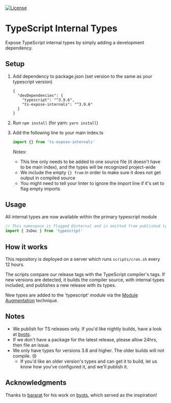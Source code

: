 [![License](https://img.shields.io/npm/l/ts-expose-internals)](https://opensource.org/licenses/MIT)

# TypeScript Internal Types

Expose TypeScript internal types by simply adding a development dependency.

## Setup

1. Add dependency to package.json (set version to the same as your typescript version)

   ```jsonc
   {
     "devDependencies": {
       "typescript": "^3.9.6",
       "ts-expose-internals": "^3.9.6"
     }
   }
   ```

2. Run `npm install` (for yarn: `yarn install`)

3. Add the following line to your main index.ts

   ```ts 
   import {} from 'ts-expose-internals'
   ```

    _Notes:_
    
    - This line only needs to be added to one source file (it doesn't have to be main index), and the types will be 
      recognized project-wide
    - We include the empty `{} from` in order to make sure it does not get output in compiled source
    - You might need to tell your linter to ignore the import line if it's set to flag empty imports

## Usage
All internal types are now available within the primary typescript module
```ts
// This namespace is flagged @internal and is omitted from published types, but now we can access it!
import { JsDoc } from 'typescript'
```

## How it works

This repository is deployed on a server which runs `scripts/cron.sh` every 12 hours.

The scripts compare our release tags with the TypeScript compiler's tags. If new versions are detected,
it builds the compiler source, with internal types included, and publishes a new release with its types.

New types are added to the 'typescript' module via the 
[Module Augmentation](https://www.typescriptlang.org/docs/handbook/declaration-merging.html#module-augmentation) technique.

## Notes

- We publish for TS releases only. If you'd like nightly builds, have a look at [byots](https://github.com/basarat/byots).
- If we don't have a package for the latest release, please allow 24hrs, then file an issue.
- We only have types for versions 3.8 and higher. The older builds will not compile. 😢
  - If you'd like an older version's types and can get it to build, let us know how you've configured it, and we'll publish it. 

## Acknowledgments

Thanks to [bararat](https://github.com/basarat) for his work on [byots](https://github.com/basarat/byots), which served
as the inspiration!